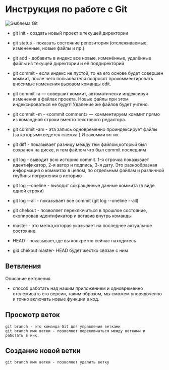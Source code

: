 #  **Инструкция по работе с Git**
![Эмблема Git](git.jpg)

* git init - создать новый проект в текущей директории

* git status - показать состояние репозитория (отслеживаемые, изменённые, новые файлы и пр.)

* git add - добавить в индекс все новые, изменённые, удалённые файлы из текущей директории и её поддиректорий

* git commit - если индекс не пустой, то на его основе будет совершен коммит, после чего
пользователя попросят прокомментировать вносимые изменения вызовом команды
edit.

* git commit -a — совершит коммит, автоматически индексируя изменения в файлах
проекта. Новые файлы при этом индексироваться не будут! Удаление же файлов
будет учтено.

* git commit -m - «commit comment» — комментируем коммит прямо из командной строки
вместо текстового редактора.

* git commit -am - эта запись одновременно проиндексирует файлы (за которыми ведется слежка ).И закоммитит их.

* git diff - показывает разницу между тем файлом,который был сохранен на диске, и тем файлом что был commit последним 

* git log - выводит всю историю commit. 1-я строчка показывает идентификатор, 2-я автор и подпись, 3-я дату. Это разнообразная информация о коммитах в целом, по отдельным файлам и различной глубины погружения в историю

* git log --oneline - выводит сокращённые данные коммита (в виде одной строки) 

* git log --all - показывает все commit (git log --oneline --all)

* git chekout - позволяет переключиться в прошлое состояние, скопировав идентификатор и вставив внутрь команды

* master - это метка,которая указывает на последнее актуальное состояние.

* HEAD - показывает,где вы конкретно сейчас находитесь

* gid chekout master- HEAD будет жестко связан с ним

## Ветвления

Описание ветвления 

- способ работать над нашим приложением и одновременно отслеживать его версии,  таким образом, мы сможем упорядоченно и точно включать новые функции в код.

## Просмотр веток 
    git branch - это команда Git для управления ветками
    git branch имя ветки - позволяет переключаться между ветками и работать в них.

## Создание новой ветки

    git branch имя ветки - позволяет удалить ветку

    